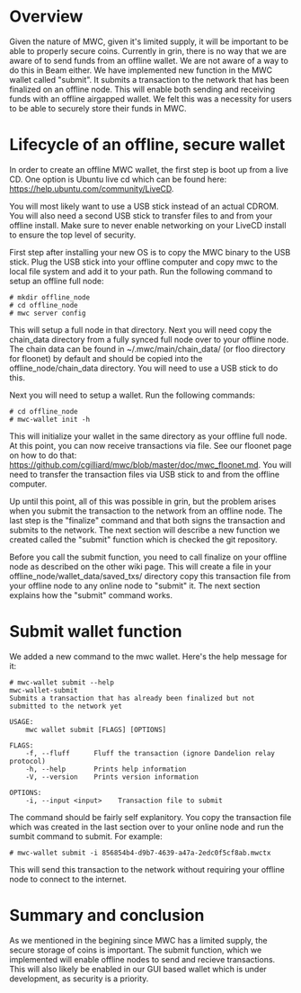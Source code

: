 # Overview #

Given the nature of MWC, given it's limited supply, it will be important to be able to properly secure coins. Currently in
grin, there is no way that we are aware of to send funds from an offline wallet. We are not aware of a way to do this in
Beam either. We have implemented new function in the MWC wallet called "submit". It submits a transaction to the network
that has been finalized on an offline node. This will enable both sending and receiving funds with an offline airgapped
wallet. We felt this was a necessity for users to be able to securely store their funds in MWC.

# Lifecycle of an offline, secure wallet #

In order to create an offline MWC wallet, the first step is boot up from a live CD. One option is Ubuntu live cd which can
be found here: https://help.ubuntu.com/community/LiveCD.

You will most likely want to use a USB stick instead of an actual CDROM. You will also need a second USB stick to transfer
files to and from your offline install. Make sure to never enable networking on your LiveCD install to ensure the top level
of security.

First step after installing your new OS is to copy the MWC binary to the USB stick. Plug the USB stick into your offline
computer and copy mwc to the local file system and add it to your path. Run the following command to setup an offline full
node:

```
# mkdir offline_node
# cd offline_node
# mwc server config
```

This will setup a full node in that directory. Next you will need copy the chain_data directory from a fully synced full node
over to your offline node. The chain data can be found in ~/.mwc/main/chain_data/ (or floo directory for floonet) by default
and should be copied into the offline_node/chain_data directory. You will need to use a USB stick to do this.

Next you will need to setup a wallet. Run the following commands:

```
# cd offline_node
# mwc-wallet init -h
```

This will initialize your wallet in the same directory as your offline full node. At this point, you can now receive
transactions via file. See our floonet page on how to do that:
https://github.com/cgilliard/mwc/blob/master/doc/mwc_floonet.md. You will need to transfer the transaction files via USB
stick to and from the offline computer.

Up until this point, all of this was possible in grin, but the problem arises when you submit the transaction to the network
from an offline node. The last step is the "finalize" command and that both signs the transaction and submits to the network.
The next section will describe a new function we created called the "submit" function which is checked the git repository.

Before you call the submit function, you need to call finalize on your offline node as described on the other wiki page. This
will create a file in your offline_node/wallet_data/saved_txs/ directory copy this transaction file from your offline node
to any online node to "submit" it. The next section explains how the "submit" command works.

# Submit wallet function #

We added a new command to the mwc wallet. Here's the help message for it:

```
# mwc-wallet submit --help
mwc-wallet-submit 
Submits a transaction that has already been finalized but not submitted to the network yet

USAGE:
    mwc wallet submit [FLAGS] [OPTIONS]

FLAGS:
    -f, --fluff      Fluff the transaction (ignore Dandelion relay protocol)
    -h, --help       Prints help information
    -V, --version    Prints version information

OPTIONS:
    -i, --input <input>    Transaction file to submit
```

The command should be fairly self explanitory. You copy the transaction file which was created in the last section over to
your online node and run the sumbit command to submit. For example:

```
# mwc-wallet submit -i 856854b4-d9b7-4639-a47a-2edc0f5cf8ab.mwctx
```

This will send this transaction to the network without requiring your offline node to connect to the internet.

# Summary and conclusion #

As we mentioned in the begining since MWC has a limited supply, the secure storage of coins is important. The submit function,
which we implemented will enable offline nodes to send and recieve transactions. This will also likely be enabled in our GUI
based wallet which is under development, as security is a priority.
